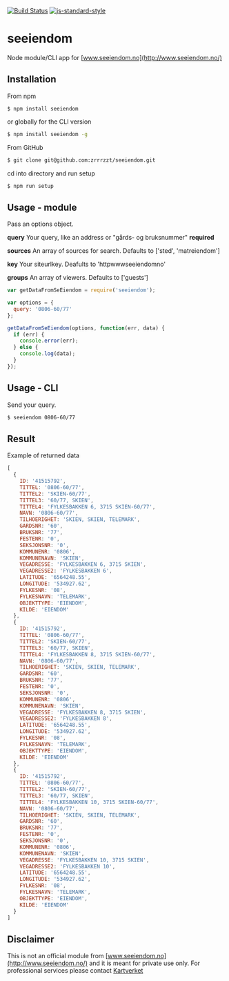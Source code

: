 [![Build Status](https://travis-ci.org/zrrrzzt/seeiendom.svg?branch=master)](https://travis-ci.org/zrrrzzt/seeiendom)
[![js-standard-style](https://img.shields.io/badge/code%20style-standard-brightgreen.svg?style=flat)](https://github.com/feross/standard)

# seeiendom

Node module/CLI app for [www.seeiendom.no](http://www.seeiendom.no/)

## Installation
From npm
```
$ npm install seeiendom
```
or globally for the CLI version

```sh
$ npm install seeiendom -g
```

From GitHub
```sh
$ git clone git@github.com:zrrrzzt/seeiendom.git
```

cd into directory and run setup
```sh
$ npm run setup
```

## Usage - module

Pass an options object.

**query** Your query, like an address or "gårds- og bruksnummer" **required**

**sources** An array of sources for search. Defaults to ['sted', 'matreiendom']

**key** Your siteurlkey. Deafults to 'httpwwwseeiendomno'

**groups** An array of viewers. Defaults to ['guests']

```javascript
var getDataFromSeEiendom = require('seeiendom');

var options = {
  query: '0806-60/77'
};

getDataFromSeEiendom(options, function(err, data) {
  if (err) {
    console.error(err);
  } else {
    console.log(data);
  }
});
```

## Usage - CLI
Send your query.

```sh
$ seeiendom 0806-60/77
```


## Result
Example of returned data

```javascript
[ 
  { 
    ID: '41515792',
    TITTEL: '0806-60/77',
    TITTEL2: 'SKIEN-60/77',
    TITTEL3: '60/77, SKIEN',
    TITTEL4: 'FYLKESBAKKEN 6, 3715 SKIEN-60/77',
    NAVN: '0806-60/77',
    TILHOERIGHET: 'SKIEN, SKIEN, TELEMARK',
    GARDSNR: '60',
    BRUKSNR: '77',
    FESTENR: '0',
    SEKSJONSNR: '0',
    KOMMUNENR: '0806',
    KOMMUNENAVN: 'SKIEN',
    VEGADRESSE: 'FYLKESBAKKEN 6, 3715 SKIEN',
    VEGADRESSE2: 'FYLKESBAKKEN 6',
    LATITUDE: '6564248.55',
    LONGITUDE: '534927.62',
    FYLKESNR: '08',
    FYLKESNAVN: 'TELEMARK',
    OBJEKTTYPE: 'EIENDOM',
    KILDE: 'EIENDOM' 
  },
  { 
    ID: '41515792',
    TITTEL: '0806-60/77',
    TITTEL2: 'SKIEN-60/77',
    TITTEL3: '60/77, SKIEN',
    TITTEL4: 'FYLKESBAKKEN 8, 3715 SKIEN-60/77',
    NAVN: '0806-60/77',
    TILHOERIGHET: 'SKIEN, SKIEN, TELEMARK',
    GARDSNR: '60',
    BRUKSNR: '77',
    FESTENR: '0',
    SEKSJONSNR: '0',
    KOMMUNENR: '0806',
    KOMMUNENAVN: 'SKIEN',
    VEGADRESSE: 'FYLKESBAKKEN 8, 3715 SKIEN',
    VEGADRESSE2: 'FYLKESBAKKEN 8',
    LATITUDE: '6564248.55',
    LONGITUDE: '534927.62',
    FYLKESNR: '08',
    FYLKESNAVN: 'TELEMARK',
    OBJEKTTYPE: 'EIENDOM',
    KILDE: 'EIENDOM' 
  },
  { 
    ID: '41515792',
    TITTEL: '0806-60/77',
    TITTEL2: 'SKIEN-60/77',
    TITTEL3: '60/77, SKIEN',
    TITTEL4: 'FYLKESBAKKEN 10, 3715 SKIEN-60/77',
    NAVN: '0806-60/77',
    TILHOERIGHET: 'SKIEN, SKIEN, TELEMARK',
    GARDSNR: '60',
    BRUKSNR: '77',
    FESTENR: '0',
    SEKSJONSNR: '0',
    KOMMUNENR: '0806',
    KOMMUNENAVN: 'SKIEN',
    VEGADRESSE: 'FYLKESBAKKEN 10, 3715 SKIEN',
    VEGADRESSE2: 'FYLKESBAKKEN 10',
    LATITUDE: '6564248.55',
    LONGITUDE: '534927.62',
    FYLKESNR: '08',
    FYLKESNAVN: 'TELEMARK',
    OBJEKTTYPE: 'EIENDOM',
    KILDE: 'EIENDOM' 
  } 
]
```

## Disclaimer
This is not an official module from [www.seeiendom.no](http://www.seeiendom.no/) and it is meant for private use only.
For professional services please contact [Kartverket](http://kartverket.no/Bestille/Bestille-eiendomsdata/)

